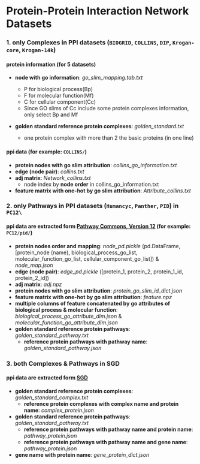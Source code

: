 # Protein-Protein Interaction Network Datasets

### 1. only Complexes in PPI datasets (`BIOGRID`, `COLLINS`, `DIP`, `Krogan-core`, `Krogan-14k`)

#### protein information (for 5 datasets) 
+ **node with go information**: *go\_slim\_mapping.tab.txt*
    + P for biological process(Bp) 
    + F for molecular function(Mf)
    + C for cellular component(Cc)
    + Since GO slims of Cc include some protein complexes information, only select Bp and Mf

+ **golden standard reference protein complexes**: *golden\_standard.txt*
    + one protein complex with more than 2 the basic proteins (in one line)

#### ppi data (for example: `COLLINS/`)
+ **protein nodes with go slim attribution**: *collins\_go\_information.txt*
+ **edge (node pair)**: *collins.txt*
+ **adj matrix**: *Network\_collins.txt*
    + node index by **node order** in collins\_go\_information.txt
+ **feature matrix with one-hot by go slim attribution**: *Attribute\_collins.txt*
<!-- + **node embedding generated by [AANE](https://github.com/xhuang31/AANE_Python) model is used in [GANE](https://github.com/LiKun-DLUT/GANE) model**: collins_attr_vector.txt
+ **edge weight using cosine similarity between node embedding**: collins_attr_sim.txt -->

### 2. only Pathways in PPI datasets (`Humancyc`, `Panther`, `PID`) in `PC12\`
#### ppi data are extracted form [Pathway Commons, Version 12](https://www.pathwaycommons.org/) (for example: `PC12/pid/`)
+ **protein nodes order and mapping**: *node_pd.pickle* (pd.DataFrame, [protein_node (name), biological_process_go_list, molecular_function_go_list, cellular_component_go_list]) & *node_map.json*
+ **edge (node pair)**: *edge_pd.pickle* ([protein_1, protein_2, protein_1_id, protein_2_id])
+ **adj matrix**: *adj.npz*
+ **protein nodes with go slim attribution**: *protein_go_slim_id_dict.json*
+ **feature matrix with one-hot by go slim attribution**: *feature.npz*
+ **multiple columns of feature concatenated by go attributes of biological process & molecular function**: *biological_process_go_attribute_dim.json* & *molecular_function_go_attribute_dim.json*
+ **golden standard reference protein pathways**: *golden_standard_pathway.txt*
    + **reference protein pathways with pathway name**: *golden_standard_pathway.json*

### 3. both Complexes & Pathways in SGD
#### ppi data are extracted form [SGD](http://sgd-archive.yeastgenome.org/curation/literature/)
+ **golden standard reference protein complexes**: *golden_standard_complex.txt*
    + **reference protein complexes with complex name and protein name**: *complex_protein.json*
+ **golden standard reference protein pathways**: *golden_standard_pathway.txt*
    + **reference protein pathways with pathway name and protein name**: *pathway_protein.json*
    + **reference protein pathways with pathway name and gene name**: *pathway_protein.json*
+ **gene name with protein name**: *gene_protein_dict.json*